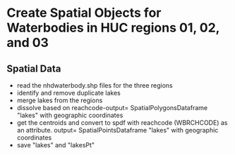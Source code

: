Create Spatial Objects for Waterbodies in HUC regions 01, 02, and 03
========================================================
Spatial Data
-------------------------
* read the nhdwaterbody.shp files for the three regions
* identify and remove duplicate lakes
* merge lakes from the regions
* dissolve based on reachcode-output= SpatialPolygonsDataframe "lakes" with geographic coordinates
* get the centroids and convert to spdf with reachcode (WBRCHCODE) as an attribute. output= SpatialPointsDataframe "lakes" with geographic coordinates
* save "lakes" and "lakesPt"










